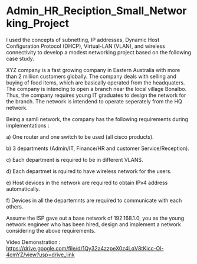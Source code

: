 # Admin_HR_Reciption_Small_Networking_Project



I used the concepts of subnetting, IP addresses, Dynamic Host Configuration Protocol (DHCP), Virtual-LAN (VLAN), and wireless connectivity to develop a modest networking project based on the following case study. 



XYZ company is a fast growing company in Eastern Australia with more than 2 million customers globally. The company deals with selling and buying of food items, which are basically operated from the headquaters. The company is intending to open a branch near the local village Bonalbo. Thus, the company requires young IT graduates to design the network for the branch. The network is intendend to operate seperately from the HQ network.




Being a samll network, the company has the following requirements during implementations :



a) One router and one switch to be used (all cisco products).




b) 3 departments (Admin/IT, Finance/HR and customer Service/Reception).




c) Each department is required to be in different VLANS.




d) Each departmet is rquired to have wireless network for the users.




e) Host devices in the network are required to obtain IPv4 address automatically.






f) Devices in all the departemnts are required to communicate with each others.






Assume the ISP gave out a base network of 192.168.1.0, you as the young network engineer who has been hired, design and implement a network considering the above requirements.  



Video Demonstration : https://drive.google.com/file/d/1Qy32a4zzpeX0z4LqV8tKicc-OI-4cmYZ/view?usp=drive_link
